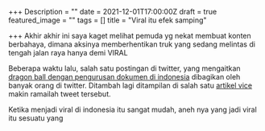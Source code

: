 +++
Description = ""
date = 2021-12-01T17:00:00Z
draft = true
featured_image = ""
tags = []
title = "Viral itu efek samping"

+++
Akhir akhir ini saya kaget melihat pemuda yg nekat membuat konten berbahaya, dimana aksinya memberhentikan truk yang sedang melintas di tengah jalan raya hanya demi VIRAL

Beberapa waktu lalu, salah satu postingan di twitter, yang mengaitkan [dragon ball dengan pengurusan dokumen di indonesia](https://www.instagram.com/p/CNrqPUHpCpo/) dibagikan oleh banyak orang di twitter. Ditambah lagi ditampilan di salah satu [artikel vice](https://www.vice.com/id/article/dyvz7y/penyebab-orang-masih-fotokopi-e-ktp-dan-dokumen-lain-saat-berurusan-dengan-birokrasi) makin ramailah tweet tersebut.

Ketika menjadi viral di indonesia itu sangat mudah, aneh nya yang jadi viral itu sesuatu yang 